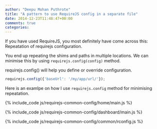 ```yaml
---
author: "Deepu Mohan Puthrote"
title: "A pattern to use RequireJS config in a separate file"
date: 2014-12-23T11:48:47+00:00
comments: true
categories:
---
```


If you have used RequireJS, you most definitely have come across this: Repeatation of requirejs configuration.

You end up repeating the shims and paths in multiple locations. We can minimise this by using `requirejs.config(config)` method.

requirejs.config() will help you define or override configuration.

``` js
requirejs.config({'baseUrl': '/my/app/url/'});
```

Here is an examlpe on how I use `requirejs.config` method for minimising repeatation.

{% include_code js/requirejs-common-config/home/main.js %}

{% include_code js/requirejs-common-config/dashboard/main.js %}

{% include_code js/requirejs-common-config/common/rconfig.js %}
